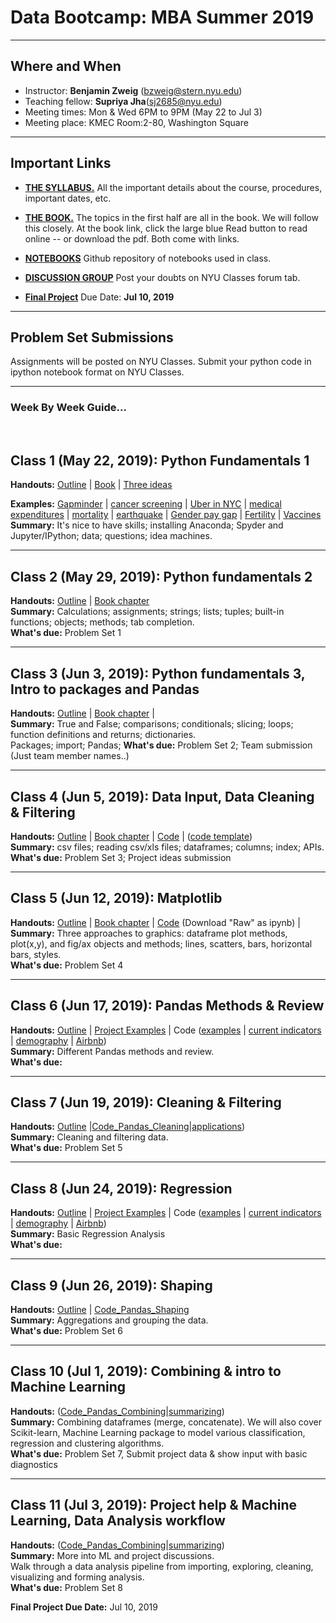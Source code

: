 # Data Bootcamp: MBA Summer 2019

---

## Where and When
- Instructor: **Benjamin Zweig** (bzweig@stern.nyu.edu)
- Teaching fellow: **Supriya Jha**(sj2685@nyu.edu)<br>
- Meeting times: Mon & Wed 6PM to 9PM (May 22 to Jul 3)
- Meeting place: KMEC  Room:2-80, Washington Square

---
## Important Links

- **[THE SYLLABUS.](https://github.com/nyusterndatabootcamp/NYU-Data-Bootcamp/blob/master/MBA_Summer_2019_Syllabus.pdf)** All the important details about the course, procedures, important dates, etc.

- **[THE BOOK.](https://nyudatabootcamp.gitbook.io/thebook/)**  The topics in the first half are all in the book. We will follow this closely. At the book link, click the large blue Read button to read online -- or download the pdf.  Both come with links.

- **[NOTEBOOKS](https://github.com/nyusterndatabootcamp/notebooks/tree/master/book_notebooks)** Github repository of notebooks used in class.

- **[DISCUSSION GROUP](http://newclasses.nyu.edu/)** Post your doubts on NYU Classes forum tab.  


- **[Final Project](https://github.com/nyusterndatabootcamp/teaching_materials/blob/master/documents/bootcamp_project_turnin.pdf)** Due Date: **Jul 10, 2019**

---
## Problem Set Submissions

Assignments will be posted on NYU Classes. Submit your python code in ipython notebook format on NYU Classes.

---

### Week By Week Guide...

<br>

## Class 1 (May 22, 2019): Python Fundamentals 1
**Handouts:**  [Outline](https://github.com/nyusterndatabootcamp/teaching_materials/blob/master/documents/bootcamp_topic_intro.pdf) | [Book](https://nyudatabootcamp.gitbook.io/thebook) | [Three ideas](https://github.com/nyusterndatabootcamp/teaching_materials/blob/master/documents/bootcamp_3ideas.pdf) <br>

**Examples:**  [Gapminder](http://www.gapminder.org/world/) | [cancer screening](http://www.vox.com/2015/10/28/9631500/does-mammography-work) | [Uber in NYC](http://fivethirtyeight.com/features/uber-is-serving-new-yorks-outer-boroughs-more-than-taxis-are/) | [medical expenditures](http://www.nihcm.org/pdf/DataBrief3%20Final.pdf) | [mortality](http://www.pnas.org/content/early/2015/10/29/1518393112.full.pdf) | [earthquake](https://jawbone.com/blog/napa-earthquake-effect-on-sleep/) | [Gender pay gap](http://esoltas.blogspot.com/2014/04/how-big-is-gender-pay-gap_10.html) | [Fertility](http://www.randalolson.com/2015/08/23/small-multiples-vs-animated-gifs-for-showing-changes-in-fertility-rates-over-time/) | [Vaccines](http://graphics.wsj.com/infectious-diseases-and-vaccines/) <br>
**Summary:**  It's nice to have skills; installing Anaconda; Spyder and Jupyter/IPython; data; questions; idea machines.

---
## Class 2 (May 29, 2019): Python fundamentals 2
**Handouts:**  [Outline](https://github.com/nyusterndatabootcamp/teaching_materials/blob/master/documents/bootcamp_topic_pyfun1.pdf) | [Book chapter](https://nyudatabootcamp.gitbook.io/thebook/py-fun1) <br>
**Summary:**  Calculations; assignments; strings; lists; tuples; built-in functions; objects; methods; tab completion.<br>
**What's due:** Problem Set 1

---
## Class 3 (Jun 3, 2019): Python fundamentals 3, Intro to packages and Pandas
**Handouts:**  [Outline](https://github.com/nyusterndatabootcamp/teaching_materials/blob/master/documents/bootcamp_topic_pyfun2.pdf) | [Book chapter](https://nyudatabootcamp.gitbook.io/thebook/py-fun2) | <br>
**Summary:**  True and False; comparisons; conditionals; slicing; loops; function definitions and returns; dictionaries.<br>
Packages; import; Pandas;
**What's due:** Problem Set 2; Team submission (Just team member names..)

---
## Class 4 (Jun 5, 2019): Data Input, Data Cleaning & Filtering
**Handouts:**  [Outline](https://github.com/nyusterndatabootcamp/teaching_materials/blob/master/documents/bootcamp_topic_pandas-input.pdf) | [Book chapter](https://nyudatabootcamp.gitbook.io/thebook/pandas-input) | [Code](https://github.com/nyusterndatabootcamp/notebooks/blob/master/book_notebooks/intro_to_pandas.ipynb) | ([code template](https://raw.githubusercontent.com/NYUDataBootcamp/Materials/master/Code/Python/bootcamp_practice_3_template.py)) <br>
**Summary:**  csv files; reading csv/xls files; dataframes; columns; index; APIs.<br>
**What's due:** Problem Set 3; Project ideas submission

---
## Class 5 (Jun 12, 2019): Matplotlib
**Handouts:**  [Outline](https://github.com/NYUDataBootcamp/Materials/blob/master/Documents/bootcamp_topic_graphics.pdf) | [Book chapter](https://nyudatabootcamp.gitbook.io/thebook/graphs1) | [Code](https://github.com/NYUDataBootcamp/Materials/blob/master/Code/notebooks/bootcamp_graphics_s17_MBA.ipynb) (Download "Raw" as ipynb) | <br>
**Summary:**  Three approaches to graphics: dataframe plot methods, plot(x,y), and fig/ax objects and methods; lines, scatters, bars, horizontal bars, styles.<br>
**What's due:** Problem Set 4

---
## Class 6 (Jun 17, 2019): Pandas Methods & Review
**Handouts:**
[Outline](https://github.com/nyusterndatabootcamp/teaching_materials/blob/master/documents/bootcamp_project_turnin.pdf) | [Project Examples](https://github.com/NYUDataBootcamp/Materials/blob/master/Documents/bootcamp_project_examples.pdf) | Code ([examples](https://github.com/nyusterndatabootcamp/notebooks/blob/master/book_notebooks/bootcamp_examples.ipynb) | [current indicators](https://github.com/nyusterndatabootcamp/notebooks/blob/master/book_notebooks/bootcamp_indicators.ipynb) | [demography](https://github.com/NYUDataBootcamp/Lab/blob/master/UN_demography.ipynb) | [Airbnb](https://github.com/NYUDataBootcamp/Lab/blob/master/Airbnb_experiments_Chase.ipynb)) <br>
**Summary:**  Different Pandas methods and review.<br>
**What's due:** 

---

## Class 7 (Jun 19, 2019): Cleaning & Filtering
**Handouts:**  [Outline](https://github.com/nyusterndatabootcamp/teaching_materials/blob/master/documents/bootcamp_topic_pandas-clean.pdf) |[Code_Pandas_Cleaning](https://github.com/nyusterndatabootcamp/notebooks/blob/master/book_notebooks/bootcamp_pandas_adv1-clean.ipynb)|[applications](https://github.com/NYUDataBootcamp/Lab/blob/master/UN_demography.ipynb)) <br>
**Summary:**  Cleaning and filtering data.<br>
**What's due:** Problem Set 5

---
## Class 8 (Jun 24, 2019): Regression
**Handouts:** [Outline](https://github.com/nyusterndatabootcamp/teaching_materials/blob/master/documents/bootcamp_project_turnin.pdf) | [Project Examples](https://github.com/NYUDataBootcamp/Materials/blob/master/Documents/bootcamp_project_examples.pdf) | Code ([examples](https://github.com/nyusterndatabootcamp/notebooks/blob/master/book_notebooks/bootcamp_examples.ipynb) | [current indicators](https://github.com/nyusterndatabootcamp/notebooks/blob/master/book_notebooks/bootcamp_indicators.ipynb) | [demography](https://github.com/NYUDataBootcamp/Lab/blob/master/UN_demography.ipynb) | [Airbnb](https://github.com/NYUDataBootcamp/Lab/blob/master/Airbnb_experiments_Chase.ipynb)) <br>
**Summary:**  Basic Regression Analysis <br>
**What's due:** 

---
## Class 9 (Jun 26, 2019): Shaping
**Handouts:**  [Outline](https://github.com/nyusterndatabootcamp/teaching_materials/blob/master/documents/bootcamp_topic_pandas-shape.pdf) | [Code_Pandas_Shaping](https://github.com/nyusterndatabootcamp/notebooks/blob/master/book_notebooks/bootcamp_pandas_adv2-shape.ipynb) <br>
**Summary:**  Aggregations and grouping the data. <br>
**What's due:** Problem Set 6

---
## Class 10 (Jul 1, 2019): Combining & intro to Machine Learning
**Handouts:** 
([Code_Pandas_Combining](https://github.com/nyusterndatabootcamp/notebooks/blob/master/book_notebooks/bootcamp_pandas_adv4-merge-extended.ipynb)|[summarizing](https://github.com/nyusterndatabootcamp/notebooks/blob/master/book_notebooks/bootcamp_pandas_adv5-summarize.ipynb))<br>
**Summary:**  Combining dataframes (merge, concatenate). We will also cover Scikit-learn, Machine Learning package to model various classification, regression and clustering algorithms.<br>
**What's due:** Problem Set 7, Submit project data & show input with basic diagnostics



<!-- TODO: this needs to be changed once we re-arrange the book -->
---
## Class 11 (Jul 3, 2019): Project help & Machine Learning, Data Analysis workflow
**Handouts:**  ([Code_Pandas_Combining](https://github.com/nyusterndatabootcamp/notebooks/blob/master/book_notebooks/bootcamp_pandas_adv4-merge-extended.ipynb)|[summarizing](https://github.com/nyusterndatabootcamp/notebooks/blob/master/book_notebooks/bootcamp_pandas_adv5-summarize.ipynb))<br>
**Summary:**  More into ML and project discussions.<br> Walk through a data analysis pipeline from importing, exploring, cleaning, visualizing and forming analysis.<br>
**What's due:**  Problem Set 8

**Final Project Due Date:** Jul 10, 2019
